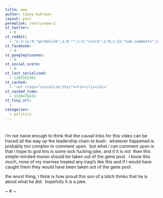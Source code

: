 ```yaml
---
title: wow
author: Casey Kuhlman
layout: post
permalink: /entry/wow-2
st_twitter:
  - 0
st_reddit:
  - 'a:3:{s:9:"permalink";s:0:"";s:5:"score";i:0;s:12:"num_comments";i:0;}'
st_facebook:
  - 0
st_googleplusones:
  - 0
st_social_score:
  - 0
st_last_socialized:
  - 1365552562
st_cached:
  - '<ul class="socialize-this"><li></li></ul>'
st_cached_time:
  - 1330476834
st_tiny_url:
  - 
categories:
  - politics
---
```

# 

 
i’m not naive enough to think that the causal links for this video can be traced all the way up the leadership chain to bush.  whatever happened is probably too complex to comment upon.  but what i can comment upon is that i hope to god this is some sick fucking joke, and if it is not  then this simple-minded moron should be taken out of the gene pool.  i know this much, none of my marines treated any iraqi’s like this and if i would have caught them they would have been taken out of the gene pool.  

the worst thing, I think is how proud this son of a bitch thinks that he is about what he did.  hopefully it is a joke.

~ # ~